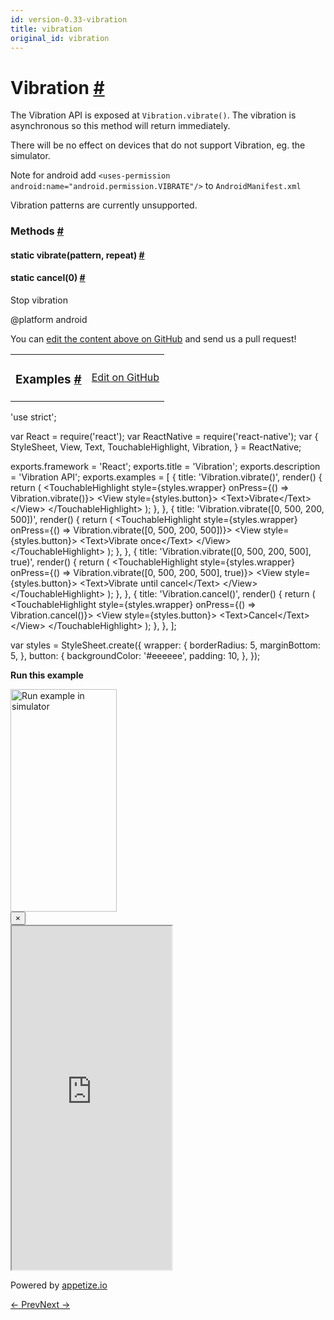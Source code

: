 ```yaml
---
id: version-0.33-vibration
title: vibration
original_id: vibration
---
```

<a id="content"></a><h1><a class="anchor" name="vibration"></a>Vibration <a class="hash-link" href="docs/vibration.html#vibration">#</a></h1><div><div><p>The Vibration API is exposed at <code>Vibration.vibrate()</code>.
The vibration is asynchronous so this method will return immediately.</p><p>There will be no effect on devices that do not support Vibration, eg. the simulator.</p><p>Note for android
add <code>&lt;uses-permission android:name="android.permission.VIBRATE"/&gt;</code> to <code>AndroidManifest.xml</code></p><p>Vibration patterns are currently unsupported.</p></div><span><h3><a class="anchor" name="methods"></a>Methods <a class="hash-link" href="docs/vibration.html#methods">#</a></h3><div class="props"><div class="prop"><h4 class="methodTitle"><a class="anchor" name="vibrate"></a><span class="methodType">static </span>vibrate<span class="methodType">(pattern, repeat)</span> <a class="hash-link" href="docs/vibration.html#vibrate">#</a></h4></div><div class="prop"><h4 class="methodTitle"><a class="anchor" name="cancel"></a><span class="methodType">static </span>cancel<span class="methodType">(0)</span> <a class="hash-link" href="docs/vibration.html#cancel">#</a></h4><div><p>Stop vibration</p><p>@platform android</p></div></div></div></span></div><p class="edit-page-block">You can <a target="_blank" href="https://github.com/facebook/react-native/blob/master/Libraries/Vibration/Vibration.js">edit the content above on GitHub</a> and send us a pull request!</p><div><div><table width="100%"><tbody><tr><td><h3><a class="anchor" name="examples"></a>Examples <a class="hash-link" href="docs/vibration.html#examples">#</a></h3></td><td style="text-align:right;"><a target="_blank" href="https://github.com/facebook/react-native/blob/master/Examples/UIExplorer/js/VibrationExample.js">Edit on GitHub</a></td></tr></tbody></table><div class="example-container"><div class="prism language-javascript"><span class="token string">'use strict'</span><span class="token punctuation">;</span>

<span class="token keyword">var</span> React <span class="token operator">=</span> <span class="token function">require<span class="token punctuation">(</span></span><span class="token string">'react'</span><span class="token punctuation">)</span><span class="token punctuation">;</span>
<span class="token keyword">var</span> ReactNative <span class="token operator">=</span> <span class="token function">require<span class="token punctuation">(</span></span><span class="token string">'react-native'</span><span class="token punctuation">)</span><span class="token punctuation">;</span>
<span class="token keyword">var</span> <span class="token punctuation">{</span>
  StyleSheet<span class="token punctuation">,</span>
  View<span class="token punctuation">,</span>
  Text<span class="token punctuation">,</span>
  TouchableHighlight<span class="token punctuation">,</span>
  Vibration<span class="token punctuation">,</span>
<span class="token punctuation">}</span> <span class="token operator">=</span> ReactNative<span class="token punctuation">;</span>

exports<span class="token punctuation">.</span>framework <span class="token operator">=</span> <span class="token string">'React'</span><span class="token punctuation">;</span>
exports<span class="token punctuation">.</span>title <span class="token operator">=</span> <span class="token string">'Vibration'</span><span class="token punctuation">;</span>
exports<span class="token punctuation">.</span>description <span class="token operator">=</span> <span class="token string">'Vibration API'</span><span class="token punctuation">;</span>
exports<span class="token punctuation">.</span>examples <span class="token operator">=</span> <span class="token punctuation">[</span>
  <span class="token punctuation">{</span>
    title<span class="token punctuation">:</span> <span class="token string">'Vibration.vibrate()'</span><span class="token punctuation">,</span>
    <span class="token function">render<span class="token punctuation">(</span></span><span class="token punctuation">)</span> <span class="token punctuation">{</span>
      <span class="token keyword">return</span> <span class="token punctuation">(</span>
        &lt;TouchableHighlight
          style<span class="token operator">=</span><span class="token punctuation">{</span>styles<span class="token punctuation">.</span>wrapper<span class="token punctuation">}</span>
          onPress<span class="token operator">=</span><span class="token punctuation">{</span><span class="token punctuation">(</span><span class="token punctuation">)</span> <span class="token operator">=</span><span class="token operator">&gt;</span> Vibration<span class="token punctuation">.</span><span class="token function">vibrate<span class="token punctuation">(</span></span><span class="token punctuation">)</span><span class="token punctuation">}</span><span class="token operator">&gt;</span>
          &lt;View style<span class="token operator">=</span><span class="token punctuation">{</span>styles<span class="token punctuation">.</span>button<span class="token punctuation">}</span><span class="token operator">&gt;</span>
            &lt;Text<span class="token operator">&gt;</span>Vibrate&lt;<span class="token operator">/</span>Text<span class="token operator">&gt;</span>
          &lt;<span class="token operator">/</span>View<span class="token operator">&gt;</span>
        &lt;<span class="token operator">/</span>TouchableHighlight<span class="token operator">&gt;</span>
      <span class="token punctuation">)</span><span class="token punctuation">;</span>
    <span class="token punctuation">}</span><span class="token punctuation">,</span>
  <span class="token punctuation">}</span><span class="token punctuation">,</span>
  <span class="token punctuation">{</span>
    title<span class="token punctuation">:</span> <span class="token string">'Vibration.vibrate([0, 500, 200, 500])'</span><span class="token punctuation">,</span>
    <span class="token function">render<span class="token punctuation">(</span></span><span class="token punctuation">)</span> <span class="token punctuation">{</span>
      <span class="token keyword">return</span> <span class="token punctuation">(</span>
        &lt;TouchableHighlight
          style<span class="token operator">=</span><span class="token punctuation">{</span>styles<span class="token punctuation">.</span>wrapper<span class="token punctuation">}</span>
          onPress<span class="token operator">=</span><span class="token punctuation">{</span><span class="token punctuation">(</span><span class="token punctuation">)</span> <span class="token operator">=</span><span class="token operator">&gt;</span> Vibration<span class="token punctuation">.</span><span class="token function">vibrate<span class="token punctuation">(</span></span><span class="token punctuation">[</span><span class="token number">0</span><span class="token punctuation">,</span> <span class="token number">500</span><span class="token punctuation">,</span> <span class="token number">200</span><span class="token punctuation">,</span> <span class="token number">500</span><span class="token punctuation">]</span><span class="token punctuation">)</span><span class="token punctuation">}</span><span class="token operator">&gt;</span>
          &lt;View style<span class="token operator">=</span><span class="token punctuation">{</span>styles<span class="token punctuation">.</span>button<span class="token punctuation">}</span><span class="token operator">&gt;</span>
            &lt;Text<span class="token operator">&gt;</span>Vibrate once&lt;<span class="token operator">/</span>Text<span class="token operator">&gt;</span>
          &lt;<span class="token operator">/</span>View<span class="token operator">&gt;</span>
        &lt;<span class="token operator">/</span>TouchableHighlight<span class="token operator">&gt;</span>
      <span class="token punctuation">)</span><span class="token punctuation">;</span>
    <span class="token punctuation">}</span><span class="token punctuation">,</span>
  <span class="token punctuation">}</span><span class="token punctuation">,</span>
  <span class="token punctuation">{</span>
    title<span class="token punctuation">:</span> <span class="token string">'Vibration.vibrate([0, 500, 200, 500], true)'</span><span class="token punctuation">,</span>
    <span class="token function">render<span class="token punctuation">(</span></span><span class="token punctuation">)</span> <span class="token punctuation">{</span>
      <span class="token keyword">return</span> <span class="token punctuation">(</span>
        &lt;TouchableHighlight
          style<span class="token operator">=</span><span class="token punctuation">{</span>styles<span class="token punctuation">.</span>wrapper<span class="token punctuation">}</span>
          onPress<span class="token operator">=</span><span class="token punctuation">{</span><span class="token punctuation">(</span><span class="token punctuation">)</span> <span class="token operator">=</span><span class="token operator">&gt;</span> Vibration<span class="token punctuation">.</span><span class="token function">vibrate<span class="token punctuation">(</span></span><span class="token punctuation">[</span><span class="token number">0</span><span class="token punctuation">,</span> <span class="token number">500</span><span class="token punctuation">,</span> <span class="token number">200</span><span class="token punctuation">,</span> <span class="token number">500</span><span class="token punctuation">]</span><span class="token punctuation">,</span> <span class="token boolean">true</span><span class="token punctuation">)</span><span class="token punctuation">}</span><span class="token operator">&gt;</span>
          &lt;View style<span class="token operator">=</span><span class="token punctuation">{</span>styles<span class="token punctuation">.</span>button<span class="token punctuation">}</span><span class="token operator">&gt;</span>
            &lt;Text<span class="token operator">&gt;</span>Vibrate until cancel&lt;<span class="token operator">/</span>Text<span class="token operator">&gt;</span>
          &lt;<span class="token operator">/</span>View<span class="token operator">&gt;</span>
        &lt;<span class="token operator">/</span>TouchableHighlight<span class="token operator">&gt;</span>
      <span class="token punctuation">)</span><span class="token punctuation">;</span>
    <span class="token punctuation">}</span><span class="token punctuation">,</span>
  <span class="token punctuation">}</span><span class="token punctuation">,</span>
  <span class="token punctuation">{</span>
    title<span class="token punctuation">:</span> <span class="token string">'Vibration.cancel()'</span><span class="token punctuation">,</span>
    <span class="token function">render<span class="token punctuation">(</span></span><span class="token punctuation">)</span> <span class="token punctuation">{</span>
      <span class="token keyword">return</span> <span class="token punctuation">(</span>
        &lt;TouchableHighlight
          style<span class="token operator">=</span><span class="token punctuation">{</span>styles<span class="token punctuation">.</span>wrapper<span class="token punctuation">}</span>
          onPress<span class="token operator">=</span><span class="token punctuation">{</span><span class="token punctuation">(</span><span class="token punctuation">)</span> <span class="token operator">=</span><span class="token operator">&gt;</span> Vibration<span class="token punctuation">.</span><span class="token function">cancel<span class="token punctuation">(</span></span><span class="token punctuation">)</span><span class="token punctuation">}</span><span class="token operator">&gt;</span>
          &lt;View style<span class="token operator">=</span><span class="token punctuation">{</span>styles<span class="token punctuation">.</span>button<span class="token punctuation">}</span><span class="token operator">&gt;</span>
            &lt;Text<span class="token operator">&gt;</span>Cancel&lt;<span class="token operator">/</span>Text<span class="token operator">&gt;</span>
          &lt;<span class="token operator">/</span>View<span class="token operator">&gt;</span>
        &lt;<span class="token operator">/</span>TouchableHighlight<span class="token operator">&gt;</span>
      <span class="token punctuation">)</span><span class="token punctuation">;</span>
    <span class="token punctuation">}</span><span class="token punctuation">,</span>
  <span class="token punctuation">}</span><span class="token punctuation">,</span>
<span class="token punctuation">]</span><span class="token punctuation">;</span>

<span class="token keyword">var</span> styles <span class="token operator">=</span> StyleSheet<span class="token punctuation">.</span><span class="token function">create<span class="token punctuation">(</span></span><span class="token punctuation">{</span>
  wrapper<span class="token punctuation">:</span> <span class="token punctuation">{</span>
    borderRadius<span class="token punctuation">:</span> <span class="token number">5</span><span class="token punctuation">,</span>
    marginBottom<span class="token punctuation">:</span> <span class="token number">5</span><span class="token punctuation">,</span>
  <span class="token punctuation">}</span><span class="token punctuation">,</span>
  button<span class="token punctuation">:</span> <span class="token punctuation">{</span>
    backgroundColor<span class="token punctuation">:</span> <span class="token string">'#eeeeee'</span><span class="token punctuation">,</span>
    padding<span class="token punctuation">:</span> <span class="token number">10</span><span class="token punctuation">,</span>
  <span class="token punctuation">}</span><span class="token punctuation">,</span>
<span class="token punctuation">}</span><span class="token punctuation">)</span><span class="token punctuation">;</span></div><div class="embedded-simulator"><p><a class="modal-button-open"><strong>Run this example</strong></a></p><div class="modal-button-open modal-button-open-img"><img alt="Run example in simulator" width="170" height="356" src="img/uiexplorer_main_ios.png"></div><div><div class="modal"><div class="modal-content"><button class="modal-button-close">×</button><div class="center"><iframe class="simulator" src="https://appetize.io/embed/7vdfm9h3e6vuf4gfdm7r5rgc48?device=iphone6s&amp;scale=60&amp;autoplay=false&amp;orientation=portrait&amp;deviceColor=white&amp;params=%7B%22route%22%3A%22Vibration%22%7D" width="256" height="550" scrolling="no"></iframe><p>Powered by <a target="_blank" href="https://appetize.io">appetize.io</a></p></div></div></div><div class="modal-backdrop"></div></div></div></div></div></div><div class="docs-prevnext"><a class="docs-prev" href="docs/toastandroid.html#content">← Prev</a><a class="docs-next" href="docs/vibrationios.html#content">Next →</a></div>